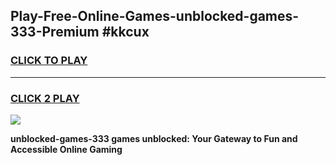 
## Play-Free-Online-Games-unblocked-games-333-Premium #kkcux
<h3>
<a href="https://premium.freeplayer.one?title=unblocked-games-333&ref=8M">CLICK TO PLAY</a></h3>
<hr>

<h3>
<a href="https://premium.freeplayer.one?title=unblocked-games-333&ref=8M">CLICK 2 PLAY</a>
  
</h3>

<a href="https://premium.freeplayer.one?title=unblocked-games-333&ref=8M"><img src="https://clearcache.store/games.png"></a>


**unblocked-games-333 games unblocked: Your Gateway to Fun and Accessible Online Gaming**
